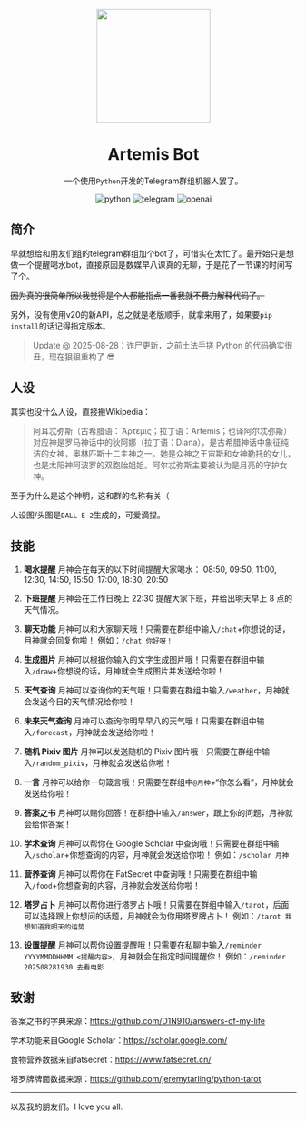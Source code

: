 <p align="center">
    <img src="https://s2.loli.net/2023/11/27/Y7vrmTKx2GQeOHk.png" width="200" height="200">
</p>
<div align="center">

# Artemis Bot

一个使用`Python`开发的Telegram群组机器人罢了。

</div>
<p align="center">
    <img src="https://img.shields.io/badge/Python-3776AB.svg?style=for-the-badge&logo=Python&logoColor=white" alt="python" />
    <img src="https://img.shields.io/badge/Telegram-26A5E4.svg?style=for-the-badge&logo=Telegram&logoColor=white" alt="telegram" />
    <img src="https://img.shields.io/badge/OpenAI-412991.svg?style=for-the-badge&logo=OpenAI&logoColor=white" alt="openai" />
</p>

## 简介

早就想给和朋友们组的telegram群组加个bot了，可惜实在太忙了。最开始只是想做一个提醒喝水bot，直接原因是数媒早八课真的无聊，于是花了一节课的时间写了个。

~~因为真的很简单所以我觉得是个人都能指点一番我就不费力解释代码了。~~

另外，没有使用v20的新API，总之就是老版顺手，就拿来用了，如果要`pip install`的话记得指定版本。

> Update @ 2025-08-28：诈尸更新，之前土法手搓 Python 的代码确实很丑，现在狠狠重构了 😎

## 人设

其实也没什么人设，直接搬Wikipedia：

> 阿耳忒弥斯（古希腊语：Ἄρτεμις；拉丁语：Artemis；也译阿尔忒弥斯）对应神是罗马神话中的狄阿娜（拉丁语：Diana），是古希腊神话中象征纯洁的女神，奥林匹斯十二主神之一。她是众神之王宙斯和女神勒托的女儿，也是太阳神阿波罗的双胞胎姐姐。阿尔忒弥斯主要被认为是月亮的守护女神。

至于为什么是这个神明，这和群的名称有关（

人设图/头图是`DALL-E 2`生成的，可爱滴捏。

## 技能

1. **喝水提醒**
    月神会在每天的以下时间提醒大家喝水：
    08:50, 09:50, 11:00, 12:30, 14:50, 15:50, 17:00, 18:30, 20:50

2. **下班提醒**
    月神会在工作日晚上 22:30 提醒大家下班，并给出明天早上 8 点的天气情况。

3. **聊天功能**
    月神可以和大家聊天哦！只需要在群组中输入`/chat`+你想说的话，月神就会回复你啦！
    例如：`/chat 你好呀！`

4. **生成图片**
    月神可以根据你输入的文字生成图片哦！只需要在群组中输入`/draw`+你想说的话，月神就会生成图片并发送给你啦！

5. **天气查询**
    月神可以查询你的天气哦！只需要在群组中输入`/weather`，月神就会发送今日的天气情况给你啦！

6. **未来天气查询**
    月神可以查询你明早早八的天气哦！只需要在群组中输入`/forecast`，月神就会发送给你啦！

7. **随机 Pixiv 图片**
    月神可以发送随机的 Pixiv 图片哦！只需要在群组中输入`/random_pixiv`，月神就会发送给你啦！

8. **一言**
    月神可以给你一句箴言哦！只需要在群组中`@月神`+“你怎么看”，月神就会发送给你啦！

9. **答案之书**
    月神可以赐你回答！在群组中输入`/answer`，跟上你的问题，月神就会给你答案！

10. **学术查询**
    月神可以帮你在 Google Scholar 中查询哦！只需要在群组中输入`/scholar`+你想查询的内容，月神就会发送给你啦！
    例如：`/scholar 月神`

11. **营养查询**
    月神可以帮你在 FatSecret 中查询哦！只需要在群组中输入`/food`+你想查询的内容，月神就会发送给你啦！

12. **塔罗占卜**
    月神可以帮你进行塔罗占卜哦！只需要在群组中输入`/tarot`，后面可以选择跟上你想问的话题，月神就会为你用塔罗牌占卜！
    例如：`/tarot 我想知道我明天的运势`

13. **设置提醒**
    月神可以帮你设置提醒哦！只需要在私聊中输入`/reminder YYYYMMDDHHMM <提醒内容>`，月神就会在指定时间提醒你！
    例如：`/reminder 202508281930 去看电影`

## 致谢

答案之书的字典来源：<https://github.com/D1N910/answers-of-my-life>

学术功能来自Google Scholar：<https://scholar.google.com/>

食物营养数据来自fatsecret：<https://www.fatsecret.cn/>

塔罗牌牌面数据来源：<https://github.com/jeremytarling/python-tarot>

---

以及我的朋友们。I love you all.
